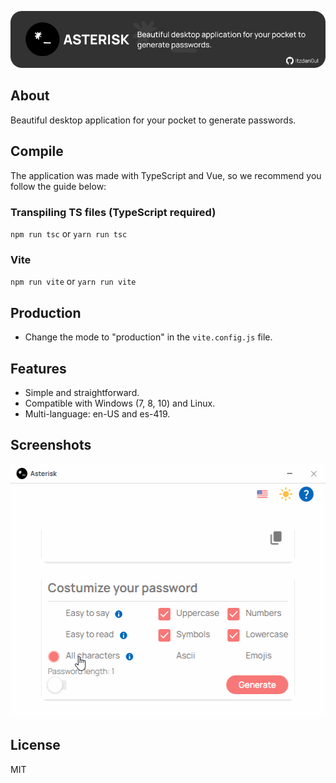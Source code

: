 ![Representative banner of the application](.github/resources/banner.png)

## About

<p align="justify">
  Beautiful desktop application for your pocket to generate passwords.
</p>

## Compile

The application was made with TypeScript and Vue, so we recommend you follow the guide below:

### Transpiling TS files (TypeScript required)

`npm run tsc` or `yarn run tsc`

### Vite

`npm run vite` or `yarn run vite`

## Production

- Change the mode to "production" in the `vite.config.js` file.

## Features

- Simple and straightforward.
- Compatible with Windows (7, 8, 10) and Linux.
- Multi-language: en-US and es-419.

## Screenshots

<p align="center">
  <img src=".github/resources/asterisk.gif"  alt="Gif showing how the application works" width="524" height="405">
</p>

## License

MIT